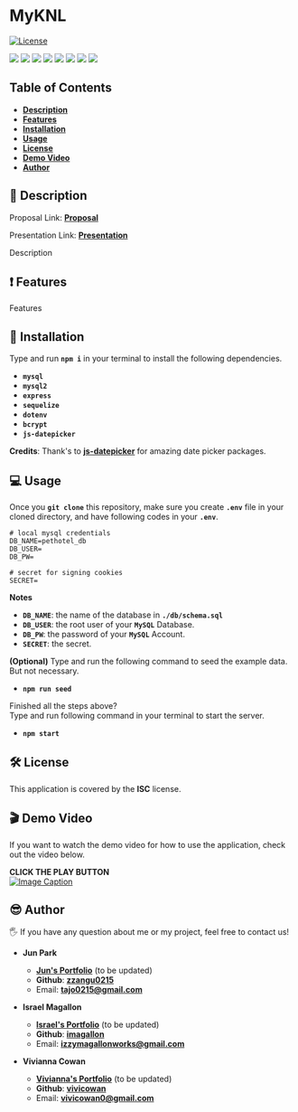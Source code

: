 # MyKNL

[![License](https://img.shields.io/badge/License-ISC-blue.svg)](https://opensource.org/licenses/IPL-1.0)

<p>
    <img src="https://img.shields.io/badge/Javascript-yellow" />
    <img src="https://img.shields.io/badge/mySQL-blue"  />
    <img src="https://img.shields.io/badge/Heroku-purple" />
    <img src="https://img.shields.io/badge/-node.js-green" />
    <img src="https://img.shields.io/badge/-json-orange" />
    <img src="https://img.shields.io/badge/-express-red" />
    <img src="https://img.shields.io/badge/-sequelize-brown" />
    <img src="https://img.shields.io/badge/-jsDatepicker-brown" />
</p>

## Table of Contents

- [**Description**](#-description)
- [**Features**](#-features)
- [**Installation**](#-installation)
- [**Usage**](#-usage)
- [**License**](#-license)
- [**Demo Video**](#-demo-video)
- [**Author**](#-author)

## 📑 Description

Proposal Link: [**Proposal**](https://docs.google.com/document/d/1oeiXWUtq-m31DlMHyNK1g9FK8J4q763C3GixPM8mxKc/edit?usp=sharing)

Presentation Link: [**Presentation**](https://docs.google.com/presentation/d/1rhb8wCvNMTrJTPZZ1ylaKObvnb1pCD_-xRjfb8RJT7E/edit?usp=sharing)

Description

## ❗ Features

Features

## 💾 Installation

Type and run **`npm i`** in your terminal to install the following dependencies.

- **`mysql`**
- **`mysql2`**
- **`express`**
- **`sequelize`**
- **`dotenv`**
- **`bcrypt`**
- **`js-datepicker`**

**Credits**: Thank's to [**js-datepicker**](https://www.npmjs.com/package/js-datepicker) for amazing date picker packages.

## 💻 Usage

Once you **`git clone`** this repository, make sure you create **`.env`** file in your cloned directory, and have following codes in your **`.env`**.

```
# local mysql credentials
DB_NAME=pethotel_db
DB_USER=
DB_PW=

# secret for signing cookies
SECRET=
```

**Notes**

- **`DB_NAME`**: the name of the database in **`./db/schema.sql`**
- **`DB_USER`**: the root user of your **`MySQL`** Database.
- **`DB_PW`**: the password of your **`MySQL`** Account.
- **`SECRET`**: the secret.

**(Optional)**
Type and run the following command to seed the example data. But not necessary.

- **`npm run seed`**

Finished all the steps above?  
Type and run following command in your terminal to start the server.

- **`npm start`**

## 🛠 License

This application is covered by the **ISC** license.

## 🎬 Demo Video

If you want to watch the demo video for how to use the application, check out the video below.

**CLICK THE PLAY BUTTON**  
[![Image Caption](images/youtube-play-button.PNG)](https://youtu.be/DtImnxCd0y0)

## 😎 Author

🖐 If you have any question about me or my project, feel free to contact us!

- **Jun Park**

  - [**Jun's Portfolio**](https://zzangu0215.github.io/portfolio/) (to be updated)
  - **Github**: [**zzangu0215**](https://github.com/zzangu0215)
  - Email: **tajo0215@gmail.com**

- **Israel Magallon**

  - [**Israel's Portfolio**](https://imagallon.github.io/portfolio1.1/) (to be updated)
  - **Github**: [**imagallon**](https://github.com/imagallon)
  - Email: **izzymagallonworks@gmail.com**

- **Vivianna Cowan**

  - [**Vivianna's Portfolio**](https://vivicowan.github.io/updated-portfolio/) (to be updated)
  - **Github**: [**vivicowan**](https://github.com/vivicowan)
  - Email: **vivicowan0@gmail.com**
